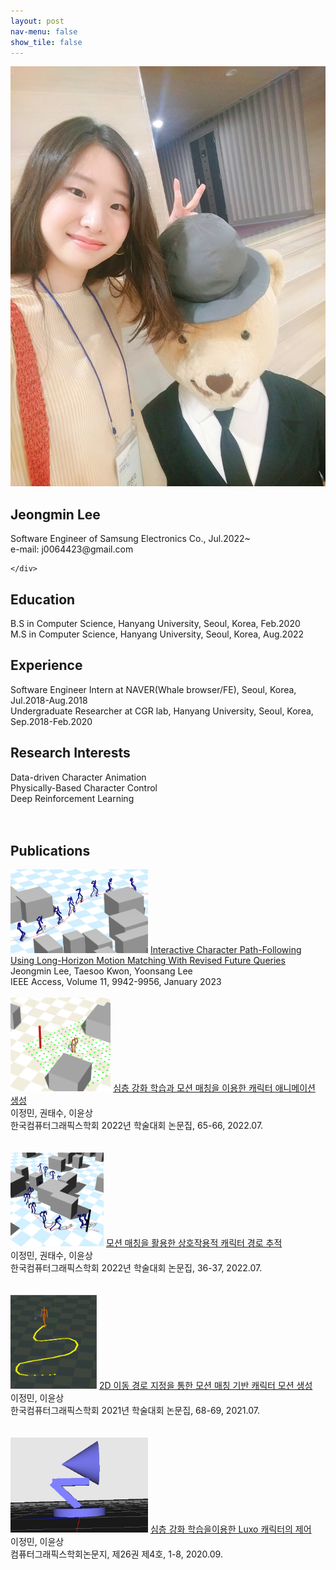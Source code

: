 ```yaml
---
layout: post
nav-menu: false 
show_tile: false
---
```


<!-- One -->
<section id="one">
	<div class="inner">
		<span class="image left"><img src="../assets/people/jeongmin-lee/jeongmin-lee.jpg" alt="" /></span>

<h2>Jeongmin Lee</h2>
Software Engineer of Samsung Electronics Co., Jul.2022~<br>
e-mail: j0064423@gmail.com
<p/>

    </div>

</section>

## Education
B.S in Computer Science, Hanyang University, Seoul, Korea, Feb.2020<br>
M.S in Computer Science, Hanyang University, Seoul, Korea, Aug.2022<br>

## Experience
Software Engineer Intern at NAVER(Whale browser/FE), Seoul, Korea, Jul.2018-Aug.2018<br>
Undergraduate Researcher at CGR lab, Hanyang University, Seoul, Korea, Sep.2018-Feb.2020<br>


## Research Interests
Data-driven Character Animation<br>
Physically-Based Character Control<br>
Deep Reinforcement Learning
<br>
<br>
<br>
## Publications
<div class="paper">
<span class="image left">
<img src="../assets/publications/2023-path-following/representative.png" style="max-width: 220px; height: auto; " alt="" />
</span>
<span class="info right">
<a target="_black" rel="noopener noreferrer" href="../publications/2023-path-following.html">Interactive Character Path-Following Using Long-Horizon Motion Matching With Revised Future Queries</a><br>
Jeongmin Lee, Taesoo Kwon, Yoonsang Lee<br>
IEEE Access, Volume 11, 9942-9956, January 2023<br>
</span>
</div>
<br>

<div class="paper">
<span class="image left" style="width:220px;"> 
<img src="../assets/publications/domestic/2022-kcgs-drlMotionMatching.png" style="max-width: 220px; height: 150px; " alt="" />
</span>
<span class="info right">
<a target="_black" rel="noopener noreferrer" href="https://gitcgr.hanyang.ac.kr/publications/domestic/2022-kcgs-drlMotionMatching.pdf">심층 강화 학습과 모션 매칭을 이용한 캐릭터 애니메이션 생성</a><br>
이정민, 권태수, 이윤상 <br>
한국컴퓨터그래픽스학회 2022년 학술대회 논문집, 65-66, 2022.07.<br>
</span>
</div>
<br><br>

<div class="paper">
<span class="image left" style="width:220px;"> 
<img src="../assets/publications/domestic/2022-kcgs-interactivePathFollowing.png" style="max-width: 220px; height: 150px; " alt="" />
</span>
<span class="info right">
<a target="_black" rel="noopener noreferrer" href="https://gitcgr.hanyang.ac.kr/publications/domestic/2022-kcgs-interactivePathFollowing.pdf">모션 매칭을 활용한 상호작용적 캐릭터 경로 추적</a><br>
이정민, 권태수, 이윤상 <br>
한국컴퓨터그래픽스학회 2022년 학술대회 논문집, 36-37, 2022.07.<br>
</span>
</div>
<br><br>

<div class="paper">
<span class="image left" style="width:220px;"> 
<img src="../assets/publications/domestic/2021-kcgsjournal-2dtraj.png" style="max-width: 220px; height: 150px; " alt="" />
</span>
<span class="info right">
<a target="_black" rel="noopener noreferrer" href="https://gitcgr.hanyang.ac.kr/publications/domestic/2021-kcgs-2d-traj.pdf">2D 이동 경로 지정을 통한 모션 매칭 기반 캐릭터 모션 생성</a><br>
이정민, 이윤상 <br>
한국컴퓨터그래픽스학회 2021년 학술대회 논문집, 68-69, 2021.07.<br>
</span>
</div>
<br><br>

<div class="paper">
<span class="image left" style="width:220px;">
<img src="../assets/publications/domestic/2020-journalkcgs-luxo.png" style="max-width: 220px; height: auto; " alt="" />
</span>
<span class="info right">
<a target="_black" rel="noopener noreferrer" href="https://doi.org/10.15701/kcgs.2020.26.4.1">심층 강화 학습을이용한 Luxo 캐릭터의 제어</a><br>
이정민, 이윤상 <br>
컴퓨터그래픽스학회논문지, 제26권 제4호, 1-8, 2020.09.<br>
</span>
</div>
